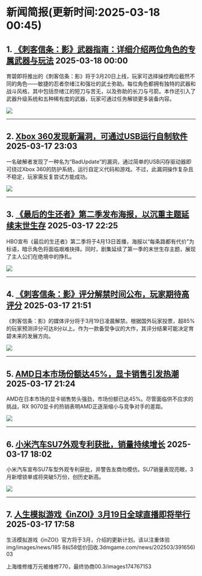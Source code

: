 # 新闻简报(更新时间:2025-03-18 00:45)

## 1. [《刺客信条：影》武器指南：详细介绍两位角色的专属武器与玩法](https://news.xbox.com/en-us/2025/03/17/assassins-creed-shadows-weapon-guide/)   2025-03-18 00:00

育碧即将推出的《刺客信条：影》将于3月20日上线，玩家可选择操控两位截然不同的角色——敏捷的忍者奈绪江和强壮的武士弥助。每位角色都拥有独特的武器和战斗风格，其中包括奈绪江的短刀与苦无，以及弥助的长刀与弓箭。本作还引入了武器升级系统和五种稀有度的武器，玩家可通过任务解锁更多装备内容。

![](https://pub-f354ec240bea480db7320bd0e29d972e.r2.dev/sites/2/2025/03/MAIN-THUMBNAIL-AC-Shadows-d08ebbbba185fdf989cc-1024x576.jpg)

---

## 2. [Xbox 360发现新漏洞，可通过USB运行自制软件](http://nnas.sqngame.com:11201/xboxfan/news)   2025-03-17 23:03

一名破解者发现了一种名为“BadUpdate”的漏洞，通过简单的USB闪存驱动器即可绕过Xbox 360的防护系统，运行自定义代码和游戏。不过，此漏洞操作复杂且不稳定，玩家需反复尝试方能成功。

![](https://static.willmao.com/feed_upload/2025-03-17/22-43-34-phpDcL7DS.png)

---

## 3. [《最后的生还者》第二季发布海报，以沉重主题延续末世生存](https://www.3dmgame.com/news/202503/3916569.html)   2025-03-17 22:25

HBO宣布《最后的生还者》第二季将于4月13日首播，海报以“每条路都有代价”为标语，暗示角色将面临艰难抉择。同时，剧集延续了第一季的末世生存主题，展现了主人公们在绝境中的挣扎。

![](https://img.3dmgame.com/uploads/images/news/20250317/1742221456_680957.jpg)

---

## 4. [《刺客信条：影》评分解禁时间公布，玩家期待高评分](https://www.3dmgame.com/news/202503/3916568.html)   2025-03-17 21:51

《刺客信条：影》的媒体评分将于3月19日凌晨解禁。根据国外玩家投票，超85%的玩家预测评分可达8分以上。作为一款备受争议的大作，其评分结果可能决定育碧未来的发展方向。

![](https://img.3dmgame.com/uploads/images/news/20250317/1742219449_725139.jpg)

---

## 5. [AMD日本市场份额达45%，显卡销售引发热潮](https://www.3dmgame.com/news/202503/3916567.html)   2025-03-17 21:24

AMD在日本市场的显卡销售势头强劲，市场份额已达45%。尽管面临供不应求的挑战，RX 9070显卡的热销表明AMD正逐渐缩小与竞争对手的差距。

![](https://img.3dmgame.com/uploads/images/news/20250317/1742217725_410649_jpg_r.jpg)

---

## 6. [小米汽车SU7外观专利获批，销量持续增长](https://www.3dmgame.com/news/202503/3916562.html)   2025-03-17 18:02

小米汽车宣布SU7车型外观专利获批，并警告友商勿模仿。SU7销量表现亮眼，3月新增锁单或将突破5万份，创历史新高。

![](https://img.3dmgame.com/uploads/images/news/20250317/1742202237_402318.jpg)

---

## 7. [人生模拟游戏《inZOI》3月19日全球直播即将举行](https://www.3dmgame.com/news/202503/3916563.html)   2025-03-17 17:58

生活模拟游戏《inZOI》官方将于3月，介绍的更新计划。该以注重体验img/images/news/185 8纠58低价回收.3dmgame.com/news/202503/391656)  03

上海维修维万元被维修770，最终协商00.3/images174767153